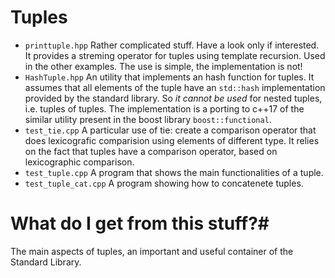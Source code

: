# Tuples #



- `printtuple.hpp` Rather complicated stuff. Have a look only if
  interested. It provides a streming operator for tuples using
  template recursion. Used in the other examples. The use is simple,
  the implementation is not!
- `HashTuple.hpp` An utility that implements an hash function for tuples. It assumes that all elements
  of the tuple have an `std::hash` implementation provided by the standard library. So *it cannot be used* for 
  nested tuples, i.e. tuples of tuples. The implementation is a porting to c++17 of the similar utility present
  in the boost library `boost::functional`.
- `test_tie.cpp` A particular use of tie: create a comparison operator
  that does lexicografic comparision using elements of different
  type. It relies on the fact that tuples have a comparison operator,
  based on lexicographic comparison.
- `test_tuple.cpp` A program that shows the main functionalities of a tuple.
- `test_tuple_cat.cpp` A program showing how to concatenete tuples.

# What do I get from this stuff?#

The main aspects of tuples, an important and useful container of the Standard Library.

